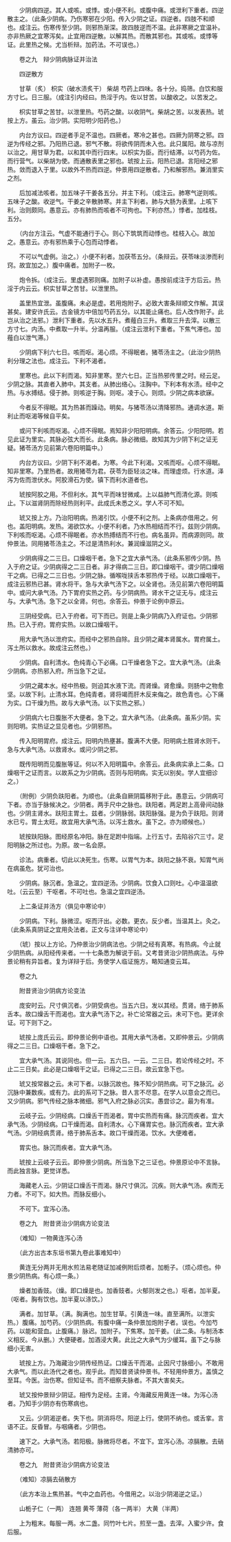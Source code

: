 <!-- { "loadSidebar": true } -->
　　少阴病四逆。其人或咳。或悸。或小便不利。或腹中痛。或泄利下重者。四逆散主之。（此条少阴病。乃伤寒邪在少阳。传入少阴之证。四逆者。四肢不和顺也。成注云。伤寒传至少阴。则邪热渐深。故四肢逆而不温。此非寒厥之宜温补。亦非热厥之宜寒泻矣。止宜用四逆散。以解其热。而散其邪也。其或咳。或悸等证。此里热之候。尤当析辩。加药法。不可误也。）

　　卷之九　辩少阴病脉证并治法

　　四逆散方

　　甘草（炙） 枳实（破水渍炙干） 柴胡 芍药上四味。各十分。捣筛。白饮和服方寸匕。日三服。（成注引内经曰。热淫于内。佐以甘苦。以酸收之。以苦发之。

　　枳实甘草之苦甘。以泄里热。芍药之酸。以收阴气。柴胡之苦。以发表热。琥按上方。虽云。治少阴。实阳明少阳药也。）

　　内台方议曰。四逆者手足不温也。四厥者。寒冷之甚也。四厥为阴寒之邪。四逆为传经之邪。乃阳热已退。邪气不散。将欲传阴而未入也。此只属阳。故与凉剂以治之。用甘草为君。以和其中而行四末。以枳实为臣。而行结滞。以芍药为佐。而行营气。以柴胡为使。而通散表里之邪也。琥按上云。阳热已退。言阳经之邪热。敛而退入于里。以故外不热而四逆。仲景用四逆散者。乃和解邪热。兼消里实之剂。

　　后加减法咳者。加五味子干姜各五分。并主下利。（成注云。肺寒气逆则咳。五味子之酸。收逆气。干姜之辛散肺寒。并主下利者。肺与大肠为表里。上咳下利。治则颇同。愚意云。亦有肺热而咳者不可拘也。下利亦然。）悸者。加桂枝。五分。

　　（内台方注云。气虚不能通行于心。则心下筑筑而动悸也。桂枝入心。故加之。愚意云。亦有邪热乘于心包而动悸者。

　　不可以气虚例。治之。）小便不利者。加茯苓五分。（条辩云。茯苓味淡渗而利窍。故宜加之。）腹中痛者。加附子一枚。

　　炮令拆。（成注云。里虚遇邪则痛。加附子以补虚。愚按前成注于方后云。热淫于内云云。枳实甘草之苦甘。以泄里热。

　　盖里热宜泄。虽腹痛。未必是虚。若用炮附子。必致大害条辩顺文作解。其误甚矣。建安许氏云。古金镜方中倍加芍药五分。以其能止痛也。后人改作附子。此岂从治之法邪。）泄利下重者。先以水五升。煮薤白三升。煮取三升去滓。以散三方寸七。内汤。中煮取一升半。分温再服。（成注云泄利下重者。下焦气滞也。加薤白以泄气滞。）

　　少阴病下利六七日。咳而呕。渴心烦。不得眠者。猪苓汤主之。（此治少阴热利分理之法也。成注云。下利不渴者。

　　里寒也。此以下利而渴。知非里寒。至六七日。正当热邪传里之时。经云足。少阴之脉。其直者入肺中。其支者。从肺出络心。注胸中。下利本有水渍。经中之热。与水搏结。侵于肺。则咳逆于胸。则呕。凌于心。则烦。少阴之病本欲寐。

　　今者反不得眠。其为热甚而躁动。明矣。与猪苓汤以清降邪热。通调水道。斯利止而呕渴等候自平矣。

　　或问下利咳而呕渴。心烦不得眠。焉知非少阳阳明病。余答云。少阳阳明。若见此证为里实。其脉必弦大而长。此条病。脉必微细。故知其为少阴下利之证无疑。猪苓汤方见前第六卷阳明篇中。）

　　内台方议曰。少阴下利不渴者。为寒。今此下利渴。又咳而呕。心烦不得眠。知非里寒。乃里热者。故用猪苓为君。茯苓为臣轻淡之味。而理虚烦。行水道。泽泻为佐而泄伏水。阿胶滑石为使。镇下而利水道者也。

　　琥按阿胶之用。不但利水。其气平而味甘微咸。上以益肺气而清化源。则咳止。下以滋肾阴而除经热则利平。此成氏未悉之义。学人不可不知。

　　琥又按上方。乃治阳明病。热渴引饮。小便不利之剂。上条病亦借用之。何也。盖阳明病。发热。渴欲饮水。小便不利者。乃水热相结而不行。兹则少阴病。下利咳而呕渴。心烦不得眠者。亦水热搏结而不行也。病名虽异。而病源则同。故仲景法。同用猪苓汤主之。不过是清热利水。兼润燥滋阴之义。

　　少阴病得之二三日。口燥咽干者。急下之宜大承气汤。（此条系邪传少阴。热入于府之证。少阴病得之二三日者。非才得病二三日。即口燥咽干。谓少阴口燥咽干之病。已得之二三日也。少阴之脉。循喉咙挟舌本邪热传于经。以故口燥咽干。成注云邪热已甚。肾水将干。急与大承气汤下之。以全肾也。汤见前第六卷阳明篇中。或问大承气汤。乃下胃府实热之药。与少阴病热。肾水干之证无与。成注云与。大承气汤。急下之以全肾。何也。余答云。仲景于论例中原云。

　　三阴经受病。已入于府者。可下而已。则是上条少阴病乃入府证也。少阴邪热。已入于府。胃府实热。以故口燥咽干。

　　用大承气汤以泄府实。而经中之邪热自除。且少阴之藏本肾属水。胃府属土。泻土所以救水。故成注云然也。）

　　少阴病。自利清水。色纯青心下必痛。口干燥者急下之。宜大承气汤。（此条少阴病。亦热邪入府。所当急下之证。

　　少阴之藏本水。经中热极。则迫其水液下流。而肾燥。肾愈燥。则肠中之物愈坚。以故下利。止清水耳。色纯青者。肾将竭而肝木反来侮之。故色青也。心下痛为实。口干燥为热。故与大承气汤。以下实热之邪。）

　　少阴病六七日腹胀不大便者。急下之。宜大承气汤。（此条病。虽系少阴。实则阳明。实热证之显见者也。少阴邪热。

　　传入阳明胃府。成注云。阳明内热壅甚。腹满不大便。阳明病土胜肾水则干。急与大承气汤。以救肾水。或问少阴之邪。

　　既传阳明而见腹胀等证。何以不入阳明篇中。余答云。此条病实承上二条。口燥咽干之证而言。以故系之为少阴病。否则与阳明病。实无以别矣。学人宜细诊之。）

　　（附例）少阴负趺阳者。为顺也。（此条自厥阴篇移附于此。愚意云。少阴病可下者。亦当于脉候决之。少阴者。两手尺中之脉也。趺阳者。两足跗上高骨间动脉也。少阴主肾水。趺阳主胃土。兹者。少阴脉弱。趺阳脉强。是为负于趺阳。则肾水已亏。胃土太旺。故宜用大承气汤。以泻土救水。虽下之。亦为顺候也。）

　　琥按趺阳脉。图经原名冲阳。脉在足跗中指端。上行五寸。去陷谷穴三寸。足阳明脉之所过也。为原。故一名会原。

　　诊法。病重者。切此以决死生。伤寒。以胃气为本。趺阳之脉不衰。知胃气尚在病虽危。犹可治也。

　　少阴病。脉沉者。急温之。宜四逆汤。少阴病。饮食入口则吐。心中温温欲吐。（云云至）干呕者。不可吐也。急温之宜四逆汤。

　　上二条证并汤方（俱见中寒论中）

　　少阴病。下利。脉微涩。呕而汗出。必数。更衣。反少者。当温其上。灸之。（此条系真阴证之宜用灸法者。正文与注详中寒论中）

　　（琥）按以上方论。乃仲景治少阴病法也。少阴之经有真寒。有热病。今止就少阴热病。从阳经传来者。一十七条悉为解说于前。又考昔贤治少阴热病法。与仲景论稍有异旨者。复为详辩于后。务使学人临证施方。略知通变云耳。

　　卷之九

　　附昔贤治少阴病方论变法

　　庞安时云。尺寸俱沉者。少阴受病也。当五六日。发以其经。贯肾。络于肺系舌本。故口燥舌干而渴也。宜大承气汤下之。补亡论常器之云。未可下也。更详余证。可下则下之。

　　琥按上庞氏云云。即仲景论例中语也。其用大承气汤者。又即仲景云。少阴病得之二三日。口燥咽干者。急下之。

　　宜大承气汤。其说同也。但一云。五六日。一云。二三日。若论传经之时。不止二三日矣。此必是口燥咽干之证。已得之二三日。故云宜急下也。

　　琥又按常器之云。未可下者。以脉沉故也。殊不知少阴热病。可下之脉沉。必沉脉中兼数疾。或有力。此的系可下之脉。昔人言不尽意。在学人以意会之而已。又少阴病。邪气传经之脉本微细。邪气入府之脉必沉实。愚尝诊之。最为有准。

　　云岐子云。少阴经病。口燥舌干而渴者。胃中实热而有痛。脉沉而疾者。宜大承气汤。少阴经病。口干燥而渴。自利清水。心下痛胃实也。脉沉而疾者。宜大承气汤。少阴经病贯肾。络于肺系舌本。故口干燥而渴。饮水。大便难者。

　　胃实也。脉沉而疾者。宜大承气汤。

　　琥按上云岐子云云。即仲景少阴病。所当急下之三证也。仲景原论中不言脉。而此独言脉。更觉详悉。

　　海藏老人云。少阴证口燥舌干而渴。脉尺寸俱沉。沉疾。则大承气汤。疾而无力者。不可下。如大热。而脉反细小。

　　不可下。宜泻心汤。

　　卷之九　附昔贤治少阴病方论变法

　　（难知）一物黄连泻心汤

　　（此方出古本东垣书第九卷此事难知中）

　　黄连无分两并无用水煎法易老随证加减例附后烦者。加栀子。（烦心烦也。仲景少阴热病。有心烦一条。）

　　燥者加香豉。（燥。即口燥是也。加香豉者。火郁则发之也。）呕者。加半夏。（呕者。胸有饮也。加半夏以涤饮。）

　　满者。加甘草。（满。胸满也。加生甘草。引黄连一味。直至满所。以泄实热。）腹痛。加芍药。（少阴热病。有腹中痛一条仲景加炮附子者。误也。今加芍药。以能和营血。止腹痛。）脉迟。加附子。下焦寒。加干姜。（此二条。与制汤本义相反。今从删。）大便硬者。加酒浸大黄。此比之大承气为少缓耳。虽下之与脉细小无害。

　　琥按上方。乃海藏治少阴传经热证。口燥舌干而渴。止因尺寸脉细小。不敢用大承气。而以此汤代之者也。观乎此。而知昔贤读仲景书。不轻用仲景方。盖慎之至耳。今医。治伤寒。但知证书。而不细察夫脉者。不其大害矣夫。

　　琥又按仲景辩少阴证。相传为足经。主肾。今海藏反用黄连一味。为泻心汤者。乃知手少阴亦有伤寒病也。

　　又云。少阴渴逆者。失下也。阴消将尽。阳逆上行。使阴不纳也。或舌挛。言语不正。反昏冒。与咽痛者。少阴也。

　　速下之。大承气汤。若阳极。脉微将尽者。不宜下。宜泻心汤。凉膈散。去硝清肺亦可。

　　卷之九　附昔贤治少阴病方论变法

　　（难知）凉膈去硝散方

　　（此方本治上焦热甚。气中之血药也。今借用之。以治少阴渴逆之证。）

　　山栀子仁（一两） 连翘 黄芩 薄荷（各一两半） 大黄（半两）

　　上为粗末。每服一两。水二盏。同竹叶七片。煎至一盏。去滓。入蜜少许。食后服。

